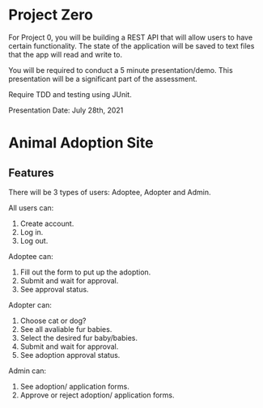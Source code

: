 # Project Zero
For Project 0, you will be building a REST API that will allow users to have certain functionality. The state of the application will be saved to text files that the app will read and write to.

You will be required to conduct a 5 minute presentation/demo. This presentation will be a significant part of the assessment.

Require TDD and testing using JUnit.

Presentation Date: July 28th, 2021

# Animal Adoption Site

## Features

There will be 3 types of users: Adoptee, Adopter and Admin.

All users can:

1. Create account.
2. Log in.
3. Log out.

Adoptee can:

1. Fill out the form to put up the adoption.
2. Submit and wait for approval.
3. See approval status.

Adopter can:

1. Choose cat or dog?
2. See all avaliable fur babies.
3. Select the desired fur baby/babies.
4. Submit and wait for approval.
5. See adoption approval status.

Admin can:

1. See adoption/ application forms.
2. Approve or reject adoption/ application forms.

